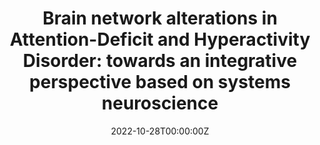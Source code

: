 ---
title: 'Brain network alterations in Attention-Deficit and Hyperactivity Disorder: towards an integrative perspective based on systems neuroscience'
authors:
- Luis Marcos Vidal
date: "2022-10-28T00:00:00Z"
doi: ""
publishDate: "2022-10-28T00:00:00Z"
# Publication type.
# Legend: 0 = Uncategorized; 1 = Conference paper; 2 = Journal article;
# 3 = Preprint / Working Paper; 4 = Report; 5 = Book; 6 = Book section;
# 7 = Thesis; 8 = Patent
publication_types: ["7"]
publication: 'Doctorado en Ciencia y Tecnología Biomédica. Universidad Carlos III de Madrid'
tags:
- Thesis
featured: false
links:
- name: Enlace a la tesis
  url: https://e-archivo.uc3m.es/bitstream/handle/10016/35978/tesis_luis_marcos_vidal_2022.pdf
---